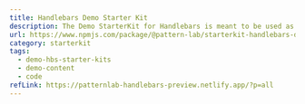 ```yaml
---
title: Handlebars Demo Starter Kit
description: The Demo StarterKit for Handlebars is meant to be used as a demonstration of a Handlebars-based project in Pattern Lab.
url: https://www.npmjs.com/package/@pattern-lab/starterkit-handlebars-demo
category: starterkit
tags:
  - demo-hbs-starter-kits
  - demo-content
  - code
refLink: https://patternlab-handlebars-preview.netlify.app/?p=all
---
```


